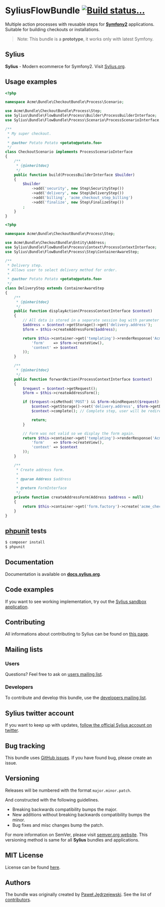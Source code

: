 SyliusFlowBundle [![Build status...](https://secure.travis-ci.org/Sylius/SyliusFlowBundle.png?branch=master)](http://travis-ci.org/Sylius/SyliusFlowBundle)
================

Multiple action processes with reusable steps for [**Symfony2**](http://symfony.com) applications.
Suitable for building checkouts or installations.

> Note: This bundle is a **prototype**, it works only with latest Symfony.

Sylius
------

**Sylius** - Modern ecommerce for Symfony2. Visit [Sylius.org](http://sylius.org).

Usage examples
--------------

```php
<?php

namespace Acme\Bundle\CheckoutBundle\Process\Scenario;

use Acme\Bundle\CheckoutBundle\Process\Step;
use Sylius\Bundle\FlowBundle\Process\Builder\ProcessBuilderInterface;
use Sylius\Bundle\FlowBundle\Process\Scenario\ProcessScenarioInterface;

/**
 * My super checkout.
 *
 * @author Potato Potato <potato@potato.foo>
 */
class CheckoutScenario implements ProcessScenarioInterface
{
    /**
     * {@inheritdoc}
     */
    public function build(ProcessBuilderInterface $builder)
    {
        $builder
            ->add('security', new Step\SecurityStep())
            ->add('delivery', new Step\DeliveryStep())
            ->add('billing', 'acme_checkout_step_billing')
            ->add('finalize', new Step\FinalizeStep())
        ;
    }
}
```

```php
<?php

namespace Acme\Bundle\CheckoutBundle\Process\Step;

use Acme\Bundle\CheckoutBundle\Entity\Address;
use Sylius\Bundle\FlowBundle\Process\Context\ProcessContextInterface;
use Sylius\Bundle\FlowBundle\Process\Step\ContainerAwareStep;

/**
 * Delivery step.
 * Allows user to select delivery method for order.
 *
 * @author Potato Potato <potato@potato.foo>
 */
class DeliveryStep extends ContainerAwareStep
{
    /**
     * {@inheritdoc}
     */
    public function displayAction(ProcessContextInterface $context)
    {
        // All data is stored in a separate session bag with parameter namespace support.
        $address = $context->getStorage()->get('delivery.address');
        $form = $this->createAddressForm($address);

        return $this->container->get('templating')->renderResponse('AcmeCheckoutBundle:Step:delivery.html.twig', array(
            'form'    => $form->createView(),
            'context' => $context
        ));
    }

    /**
     * {@inheritdoc}
     */
    public function forwardAction(ProcessContextInterface $context)
    {
        $request = $context->getRequest();
        $form = $this->createAddressForm();

        if ($request->isMethod('POST') && $form->bindRequest($request)->isValid()) {
            $context->getStorage()->set('delivery.address', $form->getData());
            $context->complete(); // Complete step, user will be redirected to next step.

            return;
        }

        // Form was not valid so we display the form again.
        return $this->container->get('templating')->renderResponse('AcmeCheckoutBundle:Step:delivery.html.twig', array(
            'form'    => $form->createView(),
            'context' => $context
        ));
    }

    /**
     * Create address form.
     *
     * @param Address $address
     *
     * @return FormInterface
     */
    private function createAddressForm(Address $address = null)
    {
        return $this->container->get('form.factory')->create('acme_checkout_address', $address);
    }
}
```

[phpunit](http://phpunit.de) tests
----------------------------------

``` bash
$ composer install
$ phpunit
```

Documentation
-------------

Documentation is available on [**docs.sylius.org**](http://docs.sylius.org/en/latest/bundles/SyliusFlowBundle/index.html).

Code examples
-------------

If you want to see working implementation, try out the [Sylius sandbox application](http://github.com/Sylius/Sylius-Sandbox).

Contributing
------------

All informations about contributing to Sylius can be found on [this page](http://docs.sylius.org/en/latest/contributing/index.html).

Mailing lists
-------------

### Users

Questions? Feel free to ask on [users mailing list](http://groups.google.com/group/sylius).

### Developers

To contribute and develop this bundle, use the [developers mailing list](http://groups.google.com/group/sylius-dev).

Sylius twitter account
----------------------

If you want to keep up with updates, [follow the official Sylius account on twitter](http://twitter.com/Sylius).

Bug tracking
------------

This bundle uses [GitHub issues](https://github.com/Sylius/SyliusFlowBundle/issues).
If you have found bug, please create an issue.

Versioning
----------

Releases will be numbered with the format `major.minor.patch`.

And constructed with the following guidelines.

* Breaking backwards compatibility bumps the major.
* New additions without breaking backwards compatibility bumps the minor.
* Bug fixes and misc changes bump the patch.

For more information on SemVer, please visit [semver.org website](http://semver.org/).
This versioning method is same for all **Sylius** bundles and applications.

MIT License
-----------

License can be found [here](https://github.com/Sylius/SyliusFlowBundle/blob/master/Resources/meta/LICENSE).

Authors
-------

The bundle was originally created by [Paweł Jędrzejewski](http://pjedrzejewski.com).
See the list of [contributors](https://github.com/Sylius/SyliusFlowBundle/contributors).
